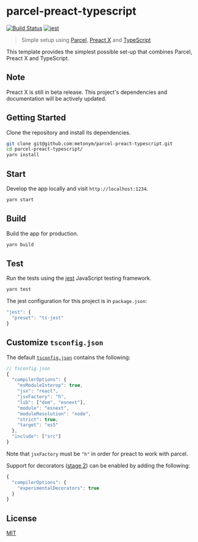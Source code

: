 # parcel-preact-typescript

[![Build Status](https://travis-ci.com/metonym/parcel-preact-typescript.svg?branch=master)](https://travis-ci.com/metonym/parcel-preact-typescript)
[![jest](https://jestjs.io/img/jest-badge.svg)](https://github.com/facebook/jest)

> Simple setup using [Parcel](https://parceljs.org/), [Preact X](https://preactjs.com/) and [TypeScript](https://www.typescriptlang.org/)

This template provides the simplest possible set-up that combines Parcel, Preact X and TypeScript.

## Note

Preact X is still in beta release. This project's dependencies and documentation will be actively updated.

## Getting Started

Clone the repository and install its dependencies.

```bash
git clone git@github.com:metonym/parcel-preact-typescript.git
cd parcel-preact-typescript/
yarn install
```

## Start

Develop the app locally and visit `http://localhost:1234`.

```bash
yarn start
```

## Build

Build the app for production.

```bash
yarn build
```

## Test

Run the tests using the [jest](https://jestjs.io/) JavaScript testing framework.

```bash
yarn test
```

The jest configuration for this project is in `package.json`:

```js
"jest": {
  "preset": "ts-jest"
}
```

## Customize `tsconfig.json`

The default [`tsconfig.json`](tsconfig.json) contains the following:

```js
// tsconfig.json
{
  "compilerOptions": {
    "esModuleInterop": true,
    "jsx": "react",
    "jsxFactory": "h",
    "lib": ["dom", "esnext"],
    "module": "esnext",
    "moduleResolution": "node",
    "strict": true,
    "target": "es5"
  },
  "include": ["src"]
}
```

Note that `jsxFactory` must be `"h"` in order for preact to work with parcel.

Support for decorators ([stage 2](https://github.com/tc39/proposal-decorators)) can be enabled by adding the following:

```js
{
  "compilerOptions": {
    "experimentalDecorators": true
  }
}
```

## License

[MIT](LICENSE)
